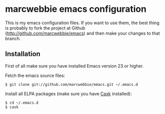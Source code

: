 # marcwebbie emacs configuration

This is my emacs configuration files. If you want to use them, the
best thing is probably to fork the project at Github
(<http://github.com/marcwebbie/emacs>) and then make your changes to that
branch.

## Installation

First of all make sure you have installed Emacs version 23 or higher.

Fetch the emacs source files:

    $ git clone git://github.com/marcwebbie/emacs.git ~/.emacs.d

Install all ELPA packages (make sure you have
[Cask](https://github.com/cask/cask) installed):

    $ cd ~/.emacs.d
    $ cask
